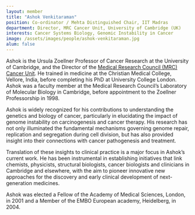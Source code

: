 ```yaml
---
layout: member
title: "Ashok Venkitaraman"
position: Co-ordinator / Mehta Distinguished Chair, IIT Madras
department: Director, MRC Cancer Unit, University of Cambridge (UK)
interests: Cancer Systems Biology, Genomic Instability in Cancer
image: /assets/images/people/ashok-venkitaraman.jpg
alum: false
---
```

Ashok is the Ursula Zoellner Professor of Cancer Research at the University of Cambridge, and the Director of the [Medical Research Council (MRC) Cancer Unit](https://www.mrc-cu.cam.ac.uk/). He trained in medicine at the Christian Medical College, Vellore, India, before completing his PhD at University College London. Ashok was a faculty member at the Medical Research Council’s Laboratory of Molecular Biology in Cambridge, before appointment to the Zoellner Professorship in 1998.

Ashok is widely recognized for his contributions to understanding the genetics and biology of cancer, particularly in elucidating the impact of genome instability on carcinogenesis and cancer therapy. His research has not only illuminated the fundamental mechanisms governing genome repair, replication and segregation during cell division, but has also provided insight into their connections with cancer pathogenesis and treatment.

Translation of these insights to clinical practice is a major focus in Ashok’s current work. He has been instrumental in establishing initiatives that link chemists, physicists, structural biologists, cancer biologists and clinicians in Cambridge and elsewhere, with the aim to pioneer innovative new approaches for the discovery and early clinical development of next-generation medicines.

Ashok was elected a Fellow of the Academy of Medical Sciences, London, in 2001 and a Member of the EMBO European academy, Heidelberg, in 2004. 
